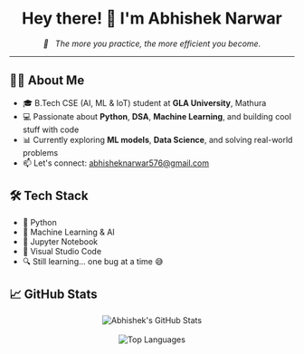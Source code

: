 <h1 align="center">Hey there! 👋 I'm Abhishek Narwar</h1>

<p align="center"><em>🧠 &nbsp; The more you practice, the more efficient you become.</em></p>

---
## 🙋‍♂️ About Me

- 🎓 B.Tech CSE (AI, ML & IoT) student at **GLA University**, Mathura  
- 💻 Passionate about **Python**, **DSA**, **Machine Learning**, and building cool stuff with code  
- 📊 Currently exploring **ML models**, **Data Science**, and solving real-world problems  
- 📫 Let's connect: [abhisheknarwar576@gmail.com](mailto:abhisheknarwar576@gmail.com)

## 🛠️ Tech Stack

- 🐍 Python  
- 🤖 Machine Learning & AI  
- 📓 Jupyter Notebook  
- 🧰 Visual Studio Code  
- 🔍 Still learning... one bug at a time 😅

## 📈 GitHub Stats

<p align="center">
  <img src="https://github-readme-stats.vercel.app/api?username=abhisheknarwar0042&show_icons=true&theme=radical" alt="Abhishek's GitHub Stats" />
  <br><br>
  <img src="https://github-readme-stats.vercel.app/api/top-langs/?username=abhisheknarwar0042&layout=compact&theme=radical" alt="Top Languages" />
</p>

